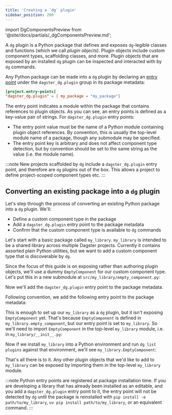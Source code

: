 ```yaml
---
title: 'Creating a `dg` plugin'
sidebar_position: 200
---
```


import DgComponentsPreview from '@site/docs/partials/\_dgComponentsPreview.md';

<DgComponentsPreview />

A `dg` plugin is a Python package that defines and exposes `dg`-legible
classes and functions (which we call _plugin objects_). Plugin objects include custom
component types, scaffolding classes, and more. Plugin objects that are exposed
by an installed `dg` plugin can be inspected and interacted with by `dg`
commands.

Any Python package can be made into a `dg` plugin by declaring an [entry
point](https://packaging.python.org/en/latest/specifications/entry-points/)
under the `dagster_dg.plugin` group in its package metadata:

```toml
[project.entry-points]
"dagster_dg.plugin" = { my_package = "my_package"}
```

The entry point indicates a module within the package that contains references
to plugin objects. As you can see, an entry points is defined as a key-value pair
of strings. For `dagster_dg.plugin` entry points:

- The entry point value must be the name of a Python module containing plugin
object references. By convention, this is usually the top-level module name of
a package, though any submodule may be specified.
- The entry point key is arbitrary and does not affect component type
  detection, but by convention should be set to the same string as the value
  (i.e. the module name).

:::note
New projects scaffolded by `dg` include a `dagster_dg.plugin` entry point,
and therefore are `dg` plugins out of the box. This allows a project to define
project-scoped component types etc.
:::

## Converting an existing package into a `dg` plugin

Let's step through the process of converting an existing Python package into a `dg` plugin. We'll:

- Define a custom component type in the package
- Add a `dagster_dg.plugin` entry point to the package metadata
- Confirm that the custom component type is available to `dg` commands

Let's start with a basic package called `my_library`. `my_library` is intended
to be a shared library across multiple Dagster projects. Currently it contains
assorted plain Python utilities, but we want to add a custom component type
that is discoverable by `dg`.

<CliInvocationExample path="docs_snippets/docs_snippets/guides/dg/creating-dg-plugin/1-tree.txt" />

Since the focus of this guide is on exposing rather than authoring plugin objects, we'll use a dummy `EmptyComponent` for our custom component type. Let's put this in a new submodule at `src/my_library/empty_component.py`:

<CodeExample
  path="docs_snippets/docs_snippets/guides/dg/creating-dg-plugin/2-empty-component.py"
  language="python"
  title="src/my_library/empty_component.py"
/>

Now we'll add the `dagster_dg.plugin` entry point to the package metadata.

Following convention, we add the following entry point to the package metadata:

<CodeExample
  path="docs_snippets/docs_snippets/guides/dg/creating-dg-plugin/3-pyproject.toml"
  language="toml"
  title="pyproject.toml"
/>


This is enough to set up our `my_library` as a `dg` plugin, but it isn't exposing
`EmptyComponent` yet. That's because `EmptyComponent` is defined in
`my_library.empty_component`, but our entry point is set to
`my_library`. So we'll need to import `EmptyComponent` in the top-level
`my_library` module, i.e. in `my_library/__init__.py`:

<CodeExample
  path="docs_snippets/docs_snippets/guides/dg/creating-dg-plugin/4-init.py"
  language="python"
  title="src/my_library/__init__.py"
/>

Now if we install `my_library` into a Python environment and run `dg list
plugins` against that environment, we'll see
`my_library.EmptyComponent`:

<CliInvocationExample path="docs_snippets/docs_snippets/guides/dg/creating-dg-plugin/5-list-plugins.txt" />

That's all there is to it. Any other plugin objects that we'd like to add to
`my_library` can be exposed by importing them in the top-level `my_library`
module.

:::note
Python entry points are registered at package installation time. If you are
developing a library that has already been installed as an editable, and you
add a `dagster_dg.plugin` entry point to it, the entry point will not be
detected by `dg` until the package is reinstalled with `pip install -e
path/to/my_library`, `uv pip install path/to/my_library`, or an equivalent command.
:::
